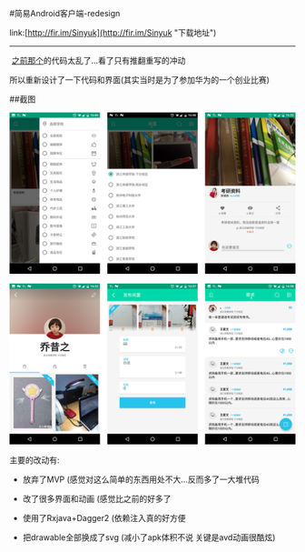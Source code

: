 #简易Android客户端-redesign

link:[http://fir.im/Sinyuk](http://fir.im/Sinyuk "下载地址")

---

 [之前那个](https://github.com/80998062/jianyi)的代码太乱了...看了只有推翻重写的冲动

所以重新设计了一下代码和界面(其实当时是为了参加华为的一个创业比赛)

##截图

![image](https://github.com/80998062/jianyi2/raw/master/pic/pic1.jpg)

![image](https://github.com/80998062/jianyi2/raw/master/pic/pic2.jpg)

主要的改动有:

- 放弃了MVP (感觉对这么简单的东西用处不大...反而多了一大堆代码

- 改了很多界面和动画 (感觉比之前的好多了


- 使用了Rxjava+Dagger2 (依赖注入真的好方便

- 把drawable全部换成了svg (减小了apk体积不说 关键是avd动画很酷炫)
